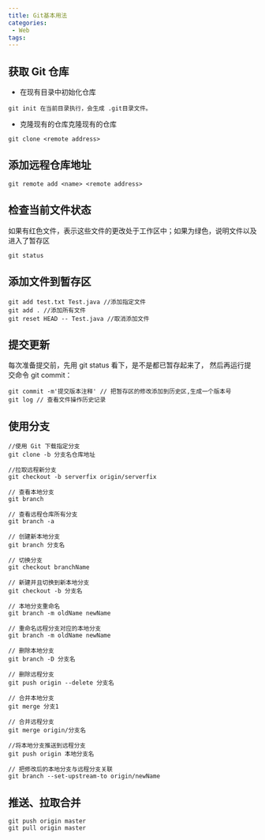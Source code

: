 ```yaml
---
title: Git基本用法
categories:
 - Web
tags:
---
```


## 获取 Git 仓库

* 在现有目录中初始化仓库

```shell
git init 在当前目录执行，会生成 .git目录文件。
```

* 克隆现有的仓库克隆现有的仓库

```shell
git clone <remote address>
```

## 添加远程仓库地址

```shell
git remote add <name> <remote address>
```

## 检查当前文件状态

如果有红色文件，表示这些文件的更改处于工作区中；如果为绿色，说明文件以及进入了暂存区

```shell
git status
```

## 添加文件到暂存区

```shell
git add test.txt Test.java //添加指定文件
git add . //添加所有文件
git reset HEAD -- Test.java //取消添加文件
```

## 提交更新

每次准备提交前，先用 git status 看下，是不是都已暂存起来了， 然后再运行提交命令 git commit：

```shell
git commit -m'提交版本注释' // 把暂存区的修改添加到历史区,生成一个版本号
git log // 查看文件操作历史记录
```

## 使用分支

```shell
//使用 Git 下载指定分支
git clone -b 分支名仓库地址

//拉取远程新分支 
git checkout -b serverfix origin/serverfix

// 查看本地分支
git branch

// 查看远程仓库所有分支
git branch -a

// 创建新本地分支
git branch 分支名

// 切换分支
git checkout branchName

// 新建并且切换到新本地分支
git checkout -b 分支名

// 本地分支重命名
git branch -m oldName newName

// 重命名远程分支对应的本地分支
git branch -m oldName newName

// 删除本地分支
git branch -D 分支名

// 删除远程分支 
git push origin --delete 分支名

// 合并本地分支
git merge 分支1

// 合并远程分支 
git merge origin/分支名

//将本地分支推送到远程分支
git push origin 本地分支名

// 把修改后的本地分支与远程分支关联
git branch --set-upstream-to origin/newName
```

## 推送、拉取合并

```shell
git push origin master
git pull origin master
```
